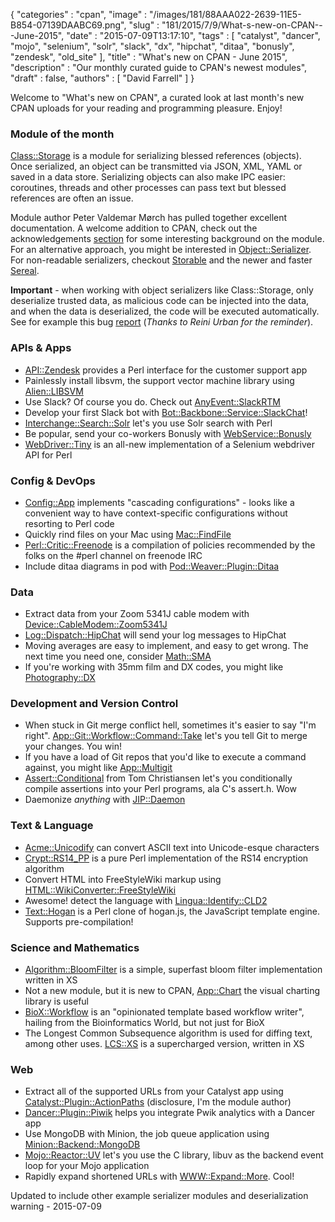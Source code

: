 {
   "categories" : "cpan",
   "image" : "/images/181/88AAA022-2639-11E5-B854-07139DAABC69.png",
   "slug" : "181/2015/7/9/What-s-new-on-CPAN---June-2015",
   "date" : "2015-07-09T13:17:10",
   "tags" : [
      "catalyst",
      "dancer",
      "mojo",
      "selenium",
      "solr",
      "slack",
      "dx",
      "hipchat",
      "ditaa",
      "bonusly",
      "zendesk",
      "old_site"
   ],
   "title" : "What's new on CPAN - June 2015",
   "description" : "Our monthly curated guide to CPAN's newest modules",
   "draft" : false,
   "authors" : [
      "David Farrell"
   ]
}


Welcome to "What's new on CPAN", a curated look at last month's new CPAN uploads for your reading and programming pleasure. Enjoy!

### Module of the month

[Class::Storage](https://metacpan.org/pod/Class::Storage) is a module for serializing blessed references (objects). Once serialized, an object can be transmitted via JSON, XML, YAML or saved in a data store. Serializing objects can also make IPC easier: coroutines, threads and other processes can pass text but blessed references are often an issue.

Module author Peter Valdemar Mørch has pulled together excellent documentation. A welcome addition to CPAN, check out the acknowledgements [section](https://metacpan.org/pod/Class::Storage#ACKNOWLEDGEMENTS) for some interesting background on the module. For an alternative approach, you might be interested in [Object::Serializer](https://metacpan.org/pod/Object::Serializer). For non-readable serializers, checkout [Storable](https://metacpan.org/pod/Storable) and the newer and faster [Sereal](https://metacpan.org/pod/Sereal).

**Important** - when working with object serializers like Class::Storage, only deserialize trusted data, as malicious code can be injected into the data, and when the data is deserialized, the code will be executed automatically. See for example this bug [report](https://rt.cpan.org/Public/Bug/Display.html?id=105772) (*Thanks to Reini Urban for the reminder*).

### APIs & Apps

-   [API::Zendesk](https://metacpan.org/pod/API::Zendesk) provides a Perl interface for the customer support app
-   Painlessly install libsvm, the support vector machine library using [Alien::LIBSVM](https://metacpan.org/pod/Alien::LIBSVM)
-   Use Slack? Of course you do. Check out [AnyEvent::SlackRTM](https://metacpan.org/pod/AnyEvent::SlackRTM)
-   Develop your first Slack bot with [Bot::Backbone::Service::SlackChat](https://metacpan.org/pod/Bot::Backbone::Service::SlackChat)!
-   [Interchange::Search::Solr](https://metacpan.org/pod/Interchange::Search::Solr) let's you use Solr search with Perl
-   Be popular, send your co-workers Bonusly with [WebService::Bonusly](https://metacpan.org/pod/WebService::Bonusly)
-   [WebDriver::Tiny](https://metacpan.org/pod/WebDriver::Tiny) is an all-new implementation of a Selenium webdriver API for Perl

### Config & DevOps

-   [Config::App](https://metacpan.org/pod/Config::App) implements "cascading configurations" - looks like a convenient way to have context-specific configurations without resorting to Perl code
-   Quickly rind files on your Mac using [Mac::FindFile](https://metacpan.org/pod/Mac::FindFile)
-   [Perl::Critic::Freenode](https://metacpan.org/pod/Perl::Critic::Freenode) is a compilation of policies recommended by the folks on the \#perl channel on freenode IRC
-   Include ditaa diagrams in pod with [Pod::Weaver::Plugin::Ditaa](https://metacpan.org/pod/Pod::Weaver::Plugin::Ditaa)

### Data

-   Extract data from your Zoom 5341J cable modem with [Device::CableModem::Zoom5341J](https://metacpan.org/pod/Device::CableModem::Zoom5341J)
-   [Log::Dispatch::HipChat](https://metacpan.org/pod/Log::Dispatch::HipChat) will send your log messages to HipChat
-   Moving averages are easy to implement, and easy to get wrong. The next time you need one, consider [Math::SMA](https://metacpan.org/pod/Math::SMA)
-   If you're working with 35mm film and DX codes, you might like [Photography::DX](https://metacpan.org/pod/Photography::DX)

### Development and Version Control

-   When stuck in Git merge conflict hell, sometimes it's easier to say "I'm right". [App::Git::Workflow::Command::Take](https://metacpan.org/pod/App::Git::Workflow::Command::Take) let's you tell Git to merge your changes. You win!
-   If you have a load of Git repos that you'd like to execute a command against, you might like [App::Multigit](https://metacpan.org/pod/App::Multigit)
-   [Assert::Conditional](https://metacpan.org/pod/Assert::Conditional) from Tom Christiansen let's you conditionally compile assertions into your Perl programs, ala C's assert.h. Wow
-   Daemonize *anything* with [JIP::Daemon](https://metacpan.org/pod/JIP::Daemon)

### Text & Language

-   [Acme::Unicodify](https://metacpan.org/pod/Acme::Unicodify) can convert ASCII text into Unicode-esque characters
-   [Crypt::RS14\_PP](https://metacpan.org/pod/Crypt::RS14_PP) is a pure Perl implementation of the RS14 encryption algorithm
-   Convert HTML into FreeStyleWiki markup using [HTML::WikiConverter::FreeStyleWiki](https://metacpan.org/pod/HTML::WikiConverter::FreeStyleWiki)
-   Awesome! detect the language with [Lingua::Identify::CLD2](https://metacpan.org/pod/Lingua::Identify::CLD2)
-   [Text::Hogan](https://metacpan.org/pod/Text::Hogan) is a Perl clone of hogan.js, the JavaScript template engine. Supports pre-compilation!

### Science and Mathematics

-   [Algorithm::BloomFilter](https://metacpan.org/pod/Algorithm::BloomFilter) is a simple, superfast bloom filter implementation written in XS
-   Not a new module, but it is new to CPAN, [App::Chart](https://metacpan.org/pod/App::Chart) the visual charting library is useful
-   [BioX::Workflow](https://metacpan.org/pod/BioX::Workflow) is an "opinionated template based workflow writer", hailing from the Bioinformatics World, but not just for BioX
-   The Longest Common Subsequence algorithm is used for diffing text, among other uses. [LCS::XS](https://metacpan.org/pod/LCS::XS) is a supercharged version, written in XS

### Web

-   Extract all of the supported URLs from your Catalyst app using [Catalyst::Plugin::ActionPaths](https://metacpan.org/pod/Catalyst::Plugin::ActionPaths) (disclosure, I'm the module author)
-   [Dancer::Plugin::Piwik](https://metacpan.org/pod/Dancer::Plugin::Piwik) helps you integrate Pwik analytics with a Dancer app
-   Use MongoDB with Minion, the job queue application using [Minion::Backend::MongoDB](https://metacpan.org/pod/Minion::Backend::MongoDB)
-   [Mojo::Reactor::UV](https://metacpan.org/pod/Mojo::Reactor::UV) let's you use the C library, libuv as the backend event loop for your Mojo application
-   Rapidly expand shortened URLs with [WWW::Expand::More](https://metacpan.org/pod/WWW::Expand::More). Cool!

Updated to include other example serializer modules and deserialization warning - 2015-07-09
